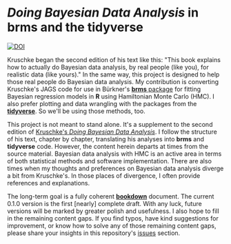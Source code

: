 # *Doing Bayesian Data Analysis* in brms and the tidyverse

[![DOI](https://zenodo.org/badge/DOI/10.5281/zenodo.3671839.svg)](https://doi.org/10.5281/zenodo.3671839)

Kruschke began the second edition of his text like this: "This book explains how to actually do Bayesian data analysis, by real people (like you), for realistic data (like yours)." In the same way, this project is designed to help those real people do Bayesian data analysis. My contribution is converting Kruschke's JAGS code for use in Bürkner's [**brms** package](https://github.com/paul-buerkner/brms) for fitting Bayesian regression models in **R** using Hamiltonian Monte Carlo (HMC). I also prefer plotting and data wrangling with the packages from the [**tidyverse**](https://www.tidyverse.org/). So we'll be using those methods, too.

This project is not meant to stand alone. It's a supplement to the second edition of [Kruschke's *Doing Bayesian Data Analysis*](https://sites.google.com/site/doingbayesiandataanalysis/). I follow the structure of his text, chapter by chapter, translating his analyses into **brms** and **tidyverse** code. However, the content herein departs at times from the source material. Bayesian data analysis with HMC is an active area in terms of both statistical methods and software implementation. There are also times when my thoughts and preferences on Bayesian data analysis diverge a bit from Kruschke's. In those places of divergence, I often provide references and explanations.

The long-term goal is a fully coherent [**bookdown**](https://bookdown.org) document. The current 0.1.0 version is the first [nearly] complete draft. With any luck, future versions will be marked by greater polish and usefulness. I also hope to fill in the remaining content gaps. If you find typos, have kind suggestions for improvement, or know how to solve any of those remaining content gaps, please share your insights in this repository's [issues](https://github.com/ASKurz/Doing-Bayesian-Data-Analysis-in-brms-and-the-tidyverse/issues) section.
